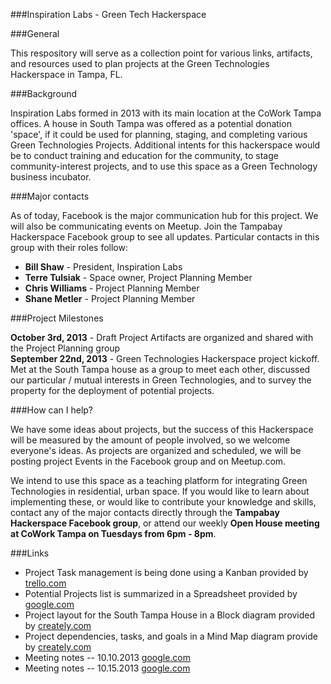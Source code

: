###Inspiration Labs - Green Tech Hackerspace

###General

This respository will serve as a collection point for various links, artifacts, and resources used to plan projects
at the Green Technologies Hackerspace in Tampa, FL.  

###Background

Inspiration Labs formed in 2013 with its main location at the CoWork Tampa offices.  A house in South Tampa was offered as
a potential donation 'space', if it could be used for planning, staging, and completing various Green Technologies Projects.
Additional intents for this hackerspace would be to conduct training and education for the community, to stage 
community-interest projects, and to use this space as a Green Technology business incubator.

###Major contacts

As of today, Facebook is the major communication hub for this project.  We will also be communicating events on Meetup. 
Join the Tampabay Hackerspace Facebook group to see all updates.  Particular contacts in this group with their roles follow:

+ **Bill Shaw** - President, Inspiration Labs
+ **Terre Tulsiak** - Space owner, Project Planning Member
+ **Chris Williams** - Project Planning Member
+ **Shane Metler** - Project Planning Member

###Project Milestones

**October    3rd, 2013** - Draft Project Artifacts are organized and shared with the Project Planning group  
**September 22nd, 2013** - Green Technologies Hackerspace project kickoff.  Met at the South Tampa house as a group to meet 
each other, discussed our particular / mutual interests in Green Technologies, and to survey the property for the deployment
of potential projects.  

###How can I help?

We have some ideas about projects, but the success of this Hackerspace will be measured by the amount of people involved,
so we welcome everyone's ideas.  As projects are organized and scheduled, we will be posting project Events in the 
Facebook group and on Meetup.com.  

We intend to use this space as a teaching platform for integrating Green Technologies in residential, urban space.  If you
would like to learn about implementing these, or would like to contribute your knowledge and skills, contact any of the 
major contacts directly through the **Tampabay Hackerspace Facebook group**, or attend our weekly **Open House meeting
at CoWork Tampa on Tuesdays from 6pm - 8pm**.  

###Links

+ Project Task management is being done using a Kanban provided by [trello.com](https://trello.com/b/iszjKC30/green-technologies-hackerspace "Trello")
+ Potential Projects list is summarized in a Spreadsheet provided by [google.com](https://docs.google.com/spreadsheet/ccc?key=0Aio4lomvEFPQdFBHRklVQ3lHQUJZRlktSG9iX0lGbHc&usp=sharing "Google")
+ Project layout for the South Tampa House in a Block diagram provided by [creately.com](https://creately.com/diagram/hm9kt0ou1/NRaApdAYhVcvqgSb1monmzKFOCg%3D "Creately")
+ Project dependencies, tasks, and goals in a Mind Map diagram provide by [creately.com](https://creately.com/diagram/hmbfwvfw1/FUyCZmnVXn7egGS9qDx37XXJo%3D "Creately")
+ Meeting notes -- 10.10.2013 [google.com](https://docs.google.com/document/d/1jcnCPeb6KJ1oYI-jFShg-2sRNYmmOBsmAHAI1UQ2EhQ/edit?usp=sharing)
+ Meeting notes -- 10.15.2013 [google.com](https://docs.google.com/document/d/1xn4U_wY6BdSng07LYBR9i0IcE0pzQJqjOQ6SRTyMZZ4/edit?usp=sharing)
